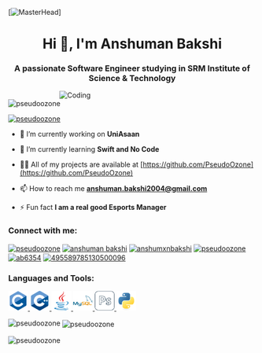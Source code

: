 [![MasterHead](https://user-images.githubusercontent.com/74038190/225813708-98b745f2-7d22-48cf-9150-083f1b00d6c9.gif)]
<h1 align="center">Hi 👋, I'm Anshuman Bakshi</h1>
<h3 align="center">A passionate Software Engineer studying in SRM Institute of Science & Technology</h3>
<img align="right" alt="Coding" width="400" src="https://upload.wikimedia.org/wikipedia/commons/6/6f/Programming123najra.gif">

<p align="left"> <img src="https://komarev.com/ghpvc/?username=pseudoozone&label=Profile%20views&color=0e75b6&style=flat" alt="pseudoozone" /> </p>

<p align="left"> <a href="https://twitter.com/pseudoozone" target="blank"><img src="https://img.shields.io/twitter/follow/pseudoozone?logo=twitter&style=for-the-badge" alt="pseudoozone" /></a> </p>

- 🔭 I’m currently working on **UniAsaan**

- 🌱 I’m currently learning **Swift and No Code**

- 👨‍💻 All of my projects are available at [https://github.com/PseudoOzone](https://github.com/PseudoOzone)

- 📫 How to reach me **anshuman.bakshi2004@gmail.com**

- ⚡ Fun fact **I am a real good Esports Manager**

<h3 align="left">Connect with me:</h3>
<p align="left">
<a href="https://twitter.com/pseudoozone" target="blank"><img align="center" src="https://raw.githubusercontent.com/rahuldkjain/github-profile-readme-generator/master/src/images/icons/Social/twitter.svg" alt="pseudoozone" height="30" width="40" /></a>
<a href="https://linkedin.com/in/anshuman bakshi" target="blank"><img align="center" src="https://raw.githubusercontent.com/rahuldkjain/github-profile-readme-generator/master/src/images/icons/Social/linked-in-alt.svg" alt="anshuman bakshi" height="30" width="40" /></a>
<a href="https://instagram.com/anshumxnbakshi" target="blank"><img align="center" src="https://raw.githubusercontent.com/rahuldkjain/github-profile-readme-generator/master/src/images/icons/Social/instagram.svg" alt="anshumxnbakshi" height="30" width="40" /></a>
<a href="https://www.youtube.com/c/pseudoozone" target="blank"><img align="center" src="https://raw.githubusercontent.com/rahuldkjain/github-profile-readme-generator/master/src/images/icons/Social/youtube.svg" alt="pseudoozone" height="30" width="40" /></a>
<a href="https://www.hackerrank.com/ab6354" target="blank"><img align="center" src="https://raw.githubusercontent.com/rahuldkjain/github-profile-readme-generator/master/src/images/icons/Social/hackerrank.svg" alt="ab6354" height="30" width="40" /></a>
<a href="https://discord.gg/495589785130500096" target="blank"><img align="center" src="https://raw.githubusercontent.com/rahuldkjain/github-profile-readme-generator/master/src/images/icons/Social/discord.svg" alt="495589785130500096" height="30" width="40" /></a>
</p>

<h3 align="left">Languages and Tools:</h3>
<p align="left"> <a href="https://www.cprogramming.com/" target="_blank" rel="noreferrer"> <img src="https://raw.githubusercontent.com/devicons/devicon/master/icons/c/c-original.svg" alt="c" width="40" height="40"/> </a> <a href="https://www.w3schools.com/cpp/" target="_blank" rel="noreferrer"> <img src="https://raw.githubusercontent.com/devicons/devicon/master/icons/cplusplus/cplusplus-original.svg" alt="cplusplus" width="40" height="40"/> </a> <a href="https://www.java.com" target="_blank" rel="noreferrer"> <img src="https://raw.githubusercontent.com/devicons/devicon/master/icons/java/java-original.svg" alt="java" width="40" height="40"/> </a> <a href="https://www.mysql.com/" target="_blank" rel="noreferrer"> <img src="https://raw.githubusercontent.com/devicons/devicon/master/icons/mysql/mysql-original-wordmark.svg" alt="mysql" width="40" height="40"/> </a> <a href="https://www.photoshop.com/en" target="_blank" rel="noreferrer"> <img src="https://raw.githubusercontent.com/devicons/devicon/master/icons/photoshop/photoshop-line.svg" alt="photoshop" width="40" height="40"/> </a> <a href="https://www.python.org" target="_blank" rel="noreferrer"> <img src="https://raw.githubusercontent.com/devicons/devicon/master/icons/python/python-original.svg" alt="python" width="40" height="40"/> </a> </p>

<p><img align="left" src="https://github-readme-stats.vercel.app/api/top-langs?username=pseudoozone&show_icons=true&locale=en&layout=compact" alt="pseudoozone" /></p>

<p>&nbsp;<img align="center" src="https://github-readme-stats.vercel.app/api?username=pseudoozone&show_icons=true&locale=en" alt="pseudoozone" /></p>

<p><img align="center" src="https://github-readme-streak-stats.herokuapp.com/?user=pseudoozone&" alt="pseudoozone" /></p>
